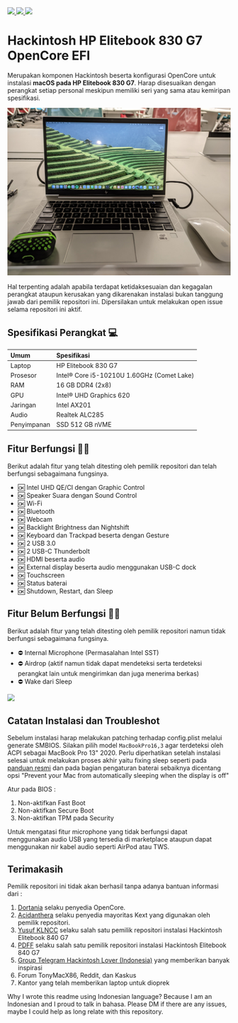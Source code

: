 
<a href="https://www.apple.com/macos/ventura/">
    <img src="https://img.shields.io/badge/macOS-BigSur%2011.7.8-green" width="212"/>
</a>
<a href="https://github.com/acidanthera/OpenCorePkg/releases">
    <img src="https://img.shields.io/badge/OpenCore-0.9.3-9cf" width="155"/>
</a>
<a href="https://github.com/nandcep/hackintosh-opencore-efi-hp-elitebook-830-g7">
    <img src="https://img.shields.io/badge/release-EFI-green.svg" width="120"/>
</a>

# Hackintosh HP Elitebook 830 G7 OpenCore EFI

Merupakan komponen Hackintosh beserta konfigurasi OpenCore untuk instalasi **macOS pada HP Elitebook 830 G7**.
Harap disesuaikan dengan perangkat setiap personal meskipun memiliki seri yang sama atau kemiripan spesifikasi. 

<p align="center">
  <img src="https://raw.githubusercontent.com/nandcep/hackintosh-opencore-efi-hp-elitebook-830-g7/refs/heads/master/banner.jpg">
</p>

Hal terpenting adalah apabila terdapat ketidaksesuaian dan kegagalan perangkat ataupun kerusakan yang dikarenakan instalasi bukan tanggung jawab dari pemilik repositori ini. Dipersilakan untuk melakukan open issue selama repositori ini aktif.

## Spesifikasi Perangkat  💻

Umum | Spesifikasi
:---------|:---------
Laptop      | HP Elitebook 830 G7
Prosesor    | Intel® Core i5-10210U 1.60GHz (Comet Lake)
RAM         | 16 GB DDR4 (2x8)
GPU         | Intel® UHD Graphics 620
Jaringan    | Intel AX201
Audio       | Realtek ALC285
Penyimpanan | SSD 512 GB nVME

## Fitur Berfungsi 👍🏽

Berikut adalah fitur yang telah ditesting oleh pemilik repositori dan telah berfungsi sebagaimana fungsinya.
- 🆗 Intel UHD QE/CI dengan Graphic Control
- 🆗 Speaker Suara dengan Sound Control
- 🆗 Wi-Fi
- 🆗 Bluetooth
- 🆗 Webcam
- 🆗 Backlight Brightness dan Nightshift
- 🆗 Keyboard dan Trackpad beserta dengan Gesture
- 🆗 2 USB 3.0
- 🆗 2 USB-C Thunderbolt
- 🆗 HDMI beserta audio
- 🆗 External display beserta audio menggunakan USB-C dock
- 🆗 Touchscreen
- 🆗 Status baterai
- 🆗 Shutdown, Restart, dan Sleep

## Fitur Belum Berfungsi 👎🏽

Berikut adalah fitur yang telah ditesting oleh pemilik repositori namun tidak berfungsi sebagaimana fungsinya.
- ⛔️ Internal Microphone (Permasalahan Intel SST)
- ⛔️ Airdrop (aktif namun tidak dapat mendeteksi serta terdeteksi perangkat lain untuk mengirimkan dan juga menerima berkas)
- ⛔️ Wake dari Sleep

<img src="https://raw.githubusercontent.com/nandcep/hackintosh-opencore-efi-hp-elitebook-830-g7/refs/heads/master/image-desktop.jpg" />

## Catatan Instalasi dan Troubleshot

Sebelum instalasi harap melakukan patching terhadap config.plist melalui generate SMBIOS. Silakan pilih model ``MacBookPro16,3`` agar terdeteksi oleh ACPI sebagai MacBook Pro 13" 2020. Perlu diperhatikan setelah instalasi selesai untuk melakukan proses akhir yaitu fixing sleep seperti pada [panduan resmi](https://dortania.github.io/OpenCore-Post-Install/universal/sleep.html) dan pada bagian pengaturan baterai sebaiknya dicentang opsi "Prevent your Mac from automatically sleeping when the display is off"

Atur pada BIOS :
1. Non-aktifkan Fast Boot
2. Non-aktifkan Secure Boot
3. Non-aktifkan TPM pada Security

Untuk mengatasi fitur microphone yang tidak berfungsi dapat menggunakan audio USB yang tersedia di marketplace ataupun dapat menggunakan nir kabel audio seperti AirPod atau TWS.

## Terimakasih

Pemilik repositori ini tidak akan berhasil tanpa adanya bantuan informasi dari :

1. [Dortania](https://dortania.github.io) selaku penyedia OpenCore.
2. [Acidanthera](https://github.com/acidanthera) selaku penyedia mayoritas Kext yang digunakan oleh pemilik repositori.
3. [Yusuf KLNCC](https://github.com/yusufklncc/HP-EliteBook-840-G7-Hackintosh) selaku salah satu pemilik repositori instalasi Hackintosh Elitebook 840 G7
4. [PDFF](https://github.com/pdff/Hackintosh-HP-Elitebook840G7) selaku salah satu pemilik repositori instalasi Hackintosh Elitebook 840 G7
5. [Group Telegram Hackintosh Lover (Indonesia)](https://t.me/HackintoshLover) yang memberikan banyak inspirasi
6. Forum TonyMacX86, Reddit, dan Kaskus
7. Kantor yang telah memberikan laptop untuk dioprek

Why I wrote this readme using Indonesian language? Because I am an Indonesian and I proud to talk in bahasa. Please DM if there are any issues, maybe I could help as long relate with this repository.